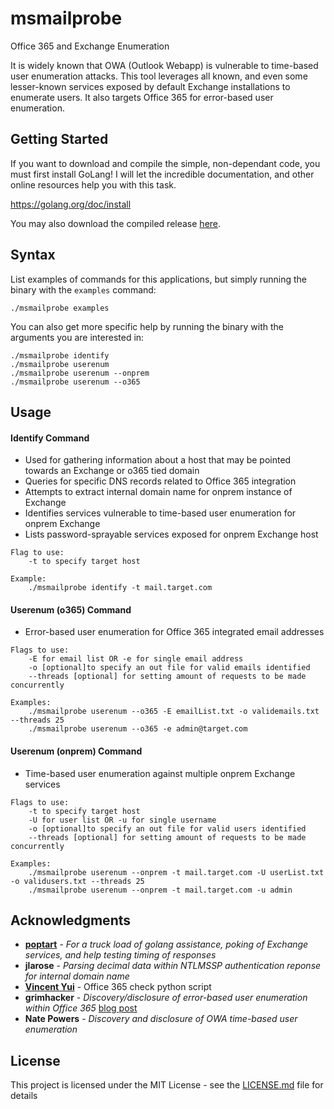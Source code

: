 # msmailprobe

Office 365 and Exchange Enumeration

It is widely known that OWA (Outlook Webapp) is vulnerable to time-based user enumeration attacks. This tool leverages all known, and even some lesser-known services exposed by default Exchange installations to enumerate users. It also targets Office 365 for error-based user enumeration. 

## Getting Started


If you want to download and compile the simple, non-dependant code, you must first install GoLang! I will let the incredible documentation, and other online resources help you with this task.

https://golang.org/doc/install

You may also download the compiled release [here](https://github.com/customsync/msmailprobe/releases).

## Syntax

List examples of commands for this applications, but simply running the binary with the `examples` command:

```
./msmailprobe examples
```

You can also get more specific help by running the binary with the arguments you are interested in:

```
./msmailprobe identify
./msmailprobe userenum
./msmailprobe userenum --onprem
./msmailprobe userenum --o365
```

## Usage

#### Identify Command
* Used for gathering information about a host that may be pointed towards an Exchange or o365 tied domain
* Queries for specific DNS records related to Office 365 integration
* Attempts to extract internal domain name for onprem instance of Exchange
* Identifies services vulnerable to time-based user enumeration for onprem Exchange
* Lists password-sprayable services exposed for onprem Exchange host

```
Flag to use:
	-t to specify target host

Example:
	./msmailprobe identify -t mail.target.com
```

#### Userenum (o365) Command
* Error-based user enumeration for Office 365 integrated email addresses

```
Flags to use:
	-E for email list OR -e for single email address
	-o [optional]to specify an out file for valid emails identified
	--threads [optional] for setting amount of requests to be made concurrently

Examples:
	./msmailprobe userenum --o365 -E emailList.txt -o validemails.txt --threads 25
	./msmailprobe userenum --o365 -e admin@target.com
```

#### Userenum (onprem) Command
* Time-based user enumeration against multiple onprem Exchange services

```
Flags to use:
	-t to specify target host
	-U for user list OR -u for single username
	-o [optional]to specify an out file for valid users identified
	--threads [optional] for setting amount of requests to be made concurrently

Examples:
	./msmailprobe userenum --onprem -t mail.target.com -U userList.txt -o validusers.txt --threads 25
	./msmailprobe userenum --onprem -t mail.target.com -u admin
```

## Acknowledgments

* [**poptart**](https://github.com/HosakaCorp) - *For a truck load of golang assistance, poking of Exchange services, and help testing timing of responses*
* **jlarose** - *Parsing decimal data within NTLMSSP authentication reponse for internal domain name*
* [**Vincent Yui**](https://github.com/vysec)  - Office 365 check python script
* **grimhacker** - *Discovery/disclosure of error-based user enumeration within Office 365* [blog post](https://grimhacker.com/2017/07/24/office365-activesync-username-enumeration/)
* **Nate Powers** - *Discovery and disclosure of OWA time-based user enumeration*

## License

This project is licensed under the MIT License - see the [LICENSE.md](https://github.com/customsync/msmailprobe/blob/master/LICENSE) file for details
